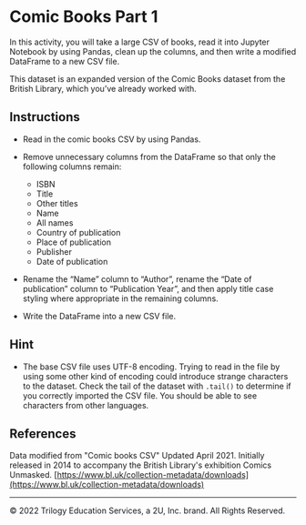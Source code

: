 # Comic Books Part 1

In this activity, you will take a large CSV of books, read it into Jupyter Notebook by using Pandas, clean up the columns, and then write a modified DataFrame to a new CSV file.

This dataset is an expanded version of the Comic Books dataset from the British Library, which you’ve already worked with.

## Instructions

* Read in the comic books CSV by using Pandas.

* Remove unnecessary columns from the DataFrame so that only the following columns remain:

  * ISBN
  * Title
  * Other titles
  * Name
  * All names
  * Country of publication
  * Place of publication
  * Publisher
  * Date of publication

* Rename the “Name” column to “Author”, rename the “Date of publication” column to “Publication Year”, and then apply title case styling where appropriate in the remaining columns.

* Write the DataFrame into a new CSV file.

## Hint

* The base CSV file uses UTF-8 encoding. Trying to read in the file by using some other kind of encoding could introduce strange characters to the dataset. Check the tail of the dataset with `.tail()` to determine if you correctly imported the CSV file. You should be able to see characters from other languages.

## References

Data modified from "Comic books CSV" Updated April 2021. Initially released in 2014 to accompany the British Library's exhibition Comics Unmasked. [https://www.bl.uk/collection-metadata/downloads](https://www.bl.uk/collection-metadata/downloads)

---

© 2022 Trilogy Education Services, a 2U, Inc. brand. All Rights Reserved.
